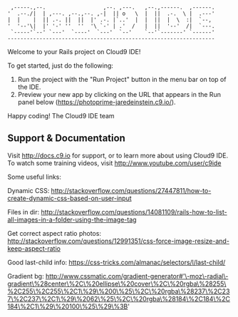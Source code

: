
     ,-----.,--.                  ,--. ,---.   ,--.,------.  ,------.
    '  .--./|  | ,---. ,--.,--. ,-|  || o   \  |  ||  .-.  \ |  .---'
    |  |    |  || .-. ||  ||  |' .-. |`..'  |  |  ||  |  \  :|  `--, 
    '  '--'\|  |' '-' ''  ''  '\ `-' | .'  /   |  ||  '--'  /|  `---.
     `-----'`--' `---'  `----'  `---'  `--'    `--'`-------' `------'
    ----------------------------------------------------------------- 


Welcome to your Rails project on Cloud9 IDE!

To get started, just do the following:

1. Run the project with the "Run Project" button in the menu bar on top of the IDE.
2. Preview your new app by clicking on the URL that appears in the Run panel below (https://photoprime-jaredeinstein.c9.io/).

Happy coding!
The Cloud9 IDE team


## Support & Documentation

Visit http://docs.c9.io for support, or to learn more about using Cloud9 IDE. 
To watch some training videos, visit http://www.youtube.com/user/c9ide


Some useful links:

Dynamic CSS:  http://stackoverflow.com/questions/27447811/how-to-create-dynamic-css-based-on-user-input

Files in dir:  http://stackoverflow.com/questions/14081109/rails-how-to-list-all-images-in-a-folder-using-the-image-tag

Get correct aspect ratio photos:  http://stackoverflow.com/questions/12991351/css-force-image-resize-and-keep-aspect-ratio

Good last-child info:  https://css-tricks.com/almanac/selectors/l/last-child/

Gradient bg:  http://www.cssmatic.com/gradient-generator#'\-moz\-radial\-gradient\%28center\%2C\%20ellipse\%20cover\%2C\%20rgba\%28255\%2C255\%2C255\%2C1\%29\%200\%25\%2C\%20rgba\%28237\%2C237\%2C237\%2C1\%29\%2062\%25\%2C\%20rgba\%28184\%2C184\%2C184\%2C1\%29\%20100\%25\%29\%3B'